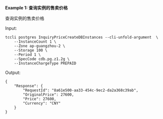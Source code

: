 **Example 1: 查询实例的售卖价格**

查询实例的售卖价格

Input: 

```
tccli postgres InquiryPriceCreateDBInstances --cli-unfold-argument  \
    --InstanceCount 1 \
    --Zone ap-guangzhou-2 \
    --Storage 100 \
    --Period 1 \
    --SpecCode cdb.pg.z1.2g \
    --InstanceChargeType PREPAID
```

Output: 
```
{
    "Response": {
        "RequestId": "8a61e500-aa33-454c-9ec2-da2a368c39ab",
        "OriginalPrice": 27600,
        "Price": 27600,
        "Currency": "CNY"
    }
}
```

